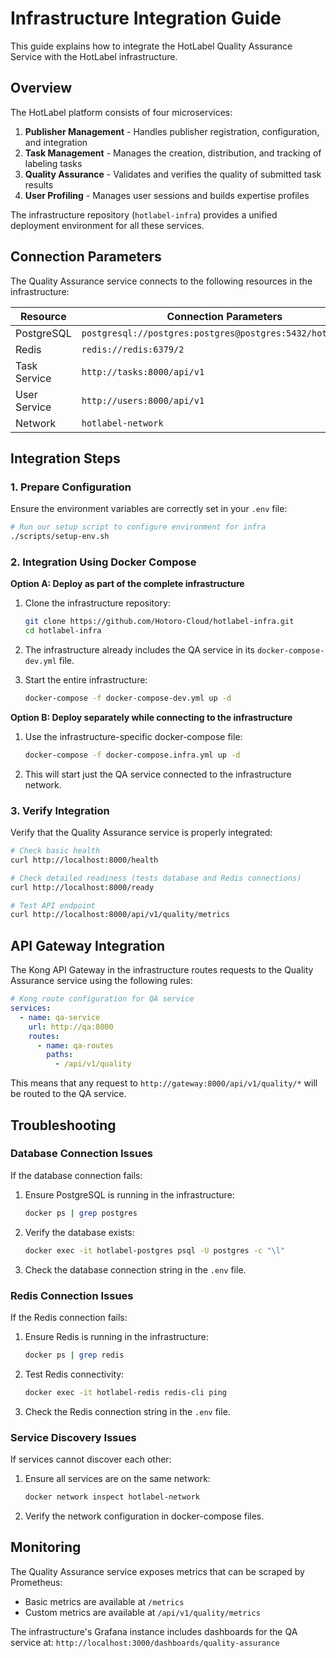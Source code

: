 # Infrastructure Integration Guide

This guide explains how to integrate the HotLabel Quality Assurance Service with the HotLabel infrastructure.

## Overview

The HotLabel platform consists of four microservices:

1. **Publisher Management** - Handles publisher registration, configuration, and integration
2. **Task Management** - Manages the creation, distribution, and tracking of labeling tasks
3. **Quality Assurance** - Validates and verifies the quality of submitted task results
4. **User Profiling** - Manages user sessions and builds expertise profiles

The infrastructure repository (`hotlabel-infra`) provides a unified deployment environment for all these services.

## Connection Parameters

The Quality Assurance service connects to the following resources in the infrastructure:

| Resource | Connection Parameters |
| --- | --- |
| PostgreSQL | `postgresql://postgres:postgres@postgres:5432/hotlabel_qa` |
| Redis | `redis://redis:6379/2` |
| Task Service | `http://tasks:8000/api/v1` |
| User Service | `http://users:8000/api/v1` |
| Network | `hotlabel-network` |

## Integration Steps

### 1. Prepare Configuration

Ensure the environment variables are correctly set in your `.env` file:

```bash
# Run our setup script to configure environment for infra
./scripts/setup-env.sh
```

### 2. Integration Using Docker Compose

**Option A: Deploy as part of the complete infrastructure**

1. Clone the infrastructure repository:
   ```bash
   git clone https://github.com/Hotoro-Cloud/hotlabel-infra.git
   cd hotlabel-infra
   ```

2. The infrastructure already includes the QA service in its `docker-compose-dev.yml` file.

3. Start the entire infrastructure:
   ```bash
   docker-compose -f docker-compose-dev.yml up -d
   ```

**Option B: Deploy separately while connecting to the infrastructure**

1. Use the infrastructure-specific docker-compose file:
   ```bash
   docker-compose -f docker-compose.infra.yml up -d
   ```

2. This will start just the QA service connected to the infrastructure network.

### 3. Verify Integration

Verify that the Quality Assurance service is properly integrated:

```bash
# Check basic health
curl http://localhost:8000/health

# Check detailed readiness (tests database and Redis connections)
curl http://localhost:8000/ready

# Test API endpoint
curl http://localhost:8000/api/v1/quality/metrics
```

## API Gateway Integration

The Kong API Gateway in the infrastructure routes requests to the Quality Assurance service using the following rules:

```yaml
# Kong route configuration for QA service
services:
  - name: qa-service
    url: http://qa:8000
    routes:
      - name: qa-routes
        paths:
          - /api/v1/quality
```

This means that any request to `http://gateway:8000/api/v1/quality/*` will be routed to the QA service.

## Troubleshooting

### Database Connection Issues

If the database connection fails:

1. Ensure PostgreSQL is running in the infrastructure:
   ```bash
   docker ps | grep postgres
   ```

2. Verify the database exists:
   ```bash
   docker exec -it hotlabel-postgres psql -U postgres -c "\l"
   ```

3. Check the database connection string in the `.env` file.

### Redis Connection Issues

If the Redis connection fails:

1. Ensure Redis is running in the infrastructure:
   ```bash
   docker ps | grep redis
   ```

2. Test Redis connectivity:
   ```bash
   docker exec -it hotlabel-redis redis-cli ping
   ```

3. Check the Redis connection string in the `.env` file.

### Service Discovery Issues

If services cannot discover each other:

1. Ensure all services are on the same network:
   ```bash
   docker network inspect hotlabel-network
   ```

2. Verify the network configuration in docker-compose files.

## Monitoring

The Quality Assurance service exposes metrics that can be scraped by Prometheus:

- Basic metrics are available at `/metrics`
- Custom metrics are available at `/api/v1/quality/metrics`

The infrastructure's Grafana instance includes dashboards for the QA service at:
`http://localhost:3000/dashboards/quality-assurance`
